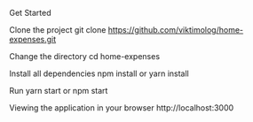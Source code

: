 Get Started

Clone the project git clone https://github.com/viktimolog/home-expenses.git

Change the directory cd home-expenses

Install all dependencies npm install or yarn install

Run yarn start or npm start

Viewing the application in your browser http://localhost:3000
